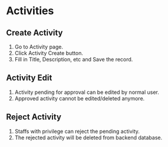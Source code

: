 # Activities

## Create Activity

1. Go to Activity page.
2. Click Activity Create button.
3. Fill in Title, Description, etc and Save the record.

## Activity Edit

1. Activity pending for approval can be edited by normal user.
2. Approved activity cannot be edited/deleted anymore.

## Reject Activity

1. Staffs with privilege can reject the pending activity.
2. The rejected activity will be deleted from backend database.
